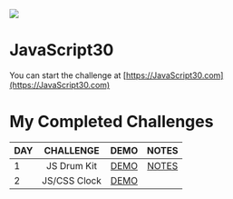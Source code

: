 ![](https://javascript30.com/images/JS3-social-share.png)

# JavaScript30

You can start the challenge at [https://JavaScript30.com](https://JavaScript30.com)

# My Completed Challenges
| DAY    | CHALLENGE            | DEMO   |  NOTES  |
|--------|:--------------------:|:------:|:-------:|
| 1      | JS Drum Kit | [DEMO](https://soris-codes.github.io/JavaScript30/01%20-%20JavaScript%20Drum%20Kit/) | [NOTES](https://github.com/soris-codes/JavaScript30/tree/master/01%20-%20JavaScript%20Drum%20Kit)  |
| 2      | JS/CSS Clock |[DEMO](https://soris-codes.github.io/JavaScript30/02%20-%20JS%20and%20CSS%20Clock/) |   |



